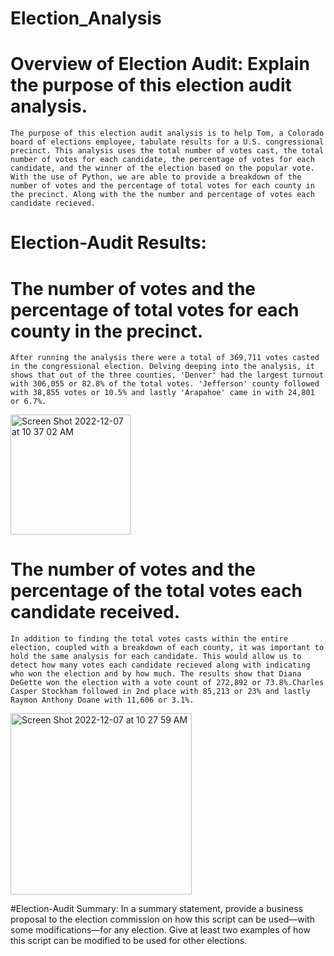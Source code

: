 # Election_Analysis

# Overview of Election Audit: Explain the purpose of this election audit analysis.
    The purpose of this election audit analysis is to help Tom, a Colorado board of elections employee, tabulate results for a U.S. congressional precinct. This analysis uses the total number of votes cast, the total number of votes for each candidate, the percentage of votes for each candidate, and the winner of the election based on the popular vote. With the use of Python, we are able to provide a breakdown of the number of votes and the percentage of total votes for each county in the precinct. Along with the the number and percentage of votes each candidate recieved. 

# Election-Audit Results: 
# The number of votes and the percentage of total votes for each county in the precinct.
    After running the analysis there were a total of 369,711 votes casted in the congressional election. Delving deeping into the analysis, it shows that out of the three counties, 'Denver' had the largest turnout with 306,055 or 82.8% of the total votes. 'Jefferson' county followed with 38,855 votes or 10.5% and lastly 'Arapahoe' came in with 24,801 or 6.7%. 
<img width="192" alt="Screen Shot 2022-12-07 at 10 37 02 AM" src="https://user-images.githubusercontent.com/117120227/206267252-962e58df-2a9b-4592-afb9-63841977b32c.png">

# The number of votes and the percentage of the total votes each candidate received.
    In addition to finding the total votes casts within the entire election, coupled with a breakdown of each county, it was important to hold the same analysis for each candidate. This would allow us to detect how many votes each candidate recieved along with indicating who won the election and by how much. The results show that Diana DeGette won the election with a vote count of 272,892 or 73.8%.Charles Casper Stockham followed in 2nd place with 85,213 or 23% and lastly Raymon Anthony Doane with 11,606 or 3.1%.
<img width="290" alt="Screen Shot 2022-12-07 at 10 27 59 AM" src="https://user-images.githubusercontent.com/117120227/206265669-93643293-ae66-43ee-ac66-3c3943e82e2b.png">

#Election-Audit Summary: In a summary statement, provide a business proposal to the election commission on how this script can be used—with some modifications—for any election. Give at least two examples of how this script can be modified to be used for other elections.
